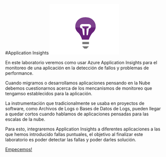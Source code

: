 #Application Insights
![Application Insigths](img/ai.png?raw=true)

En este laboratorio veremos como usar Azure Application Insights para el monitoreo de una aplicación en la detección de fallos y problemas de performance.

Cuando migramos o desarrollamos aplicaciones pensando en la Nube debemos cuestionarnos acerca de los mencanismos de monitoreo que tengamso establecidos para la aplicación.

La instrumentación que tradicionalmente se usaba en proyectos de software, como Archivos de Logs o Bases de Datos de Logs, pueden llegar a quedar cortos cuando hablamos de aplicaciones pensadas para las escalas de la nube. 

Para esto, integraremos Application Insights a diferentes aplicaciones a las que hemos introducido fallas puntuales, el objetivo al finalizar este laboratorio es poder detectar las fallas y poder darles solución.

[Empecemos!](lab.md)